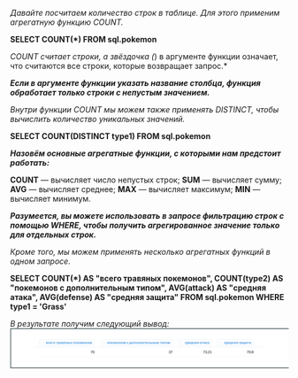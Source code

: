 *Давайте посчитаем количество строк в таблице. Для этого применим агрегатную функцию COUNT.*

**SELECT
    COUNT(*)
FROM sql.pokemon**

*COUNT считает строки, а звёздочка (*) в аргументе функции означает, что считаются все строки, которые возвращает запрос.*

***Если в аргументе функции указать название столбца, функция обработает только строки с непустым значением.***

*Внутри функции COUNT мы можем также применять DISTINCT, чтобы вычислить количество уникальных значений.*

**SELECT
    COUNT(DISTINCT type1)
FROM sql.pokemon**

***Назовём основные агрегатные функции, с которыми нам предстоит работать:***

**COUNT** — вычисляет число непустых строк;
**SUM** — вычисляет сумму;
**AVG** — вычисляет среднее;
**MAX** — вычисляет максимум;
**MIN** — вычисляет минимум.

***Разумеется, вы можете использовать в запросе фильтрацию строк с помощью WHERE, чтобы получить агрегированное значение только для отдельных строк.***

*Кроме того, мы можем применять несколько агрегатных функций в одном запросе.*

**SELECT
    COUNT(*) AS "всего травяных покемонов",
    COUNT(type2) AS "покемонов с дополнительным типом",
    AVG(attack) AS "средняя атака",
    AVG(defense) AS "средняя защита"
FROM sql.pokemon
WHERE type1 = 'Grass'**

*В результате получим следующий вывод:*
![alt text](image-1.png)